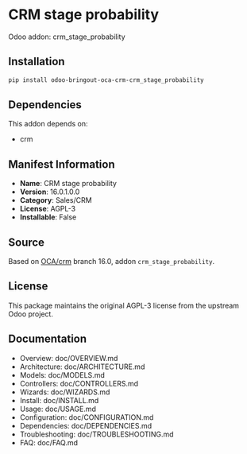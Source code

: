 # CRM stage probability

Odoo addon: crm_stage_probability

## Installation

```bash
pip install odoo-bringout-oca-crm-crm_stage_probability
```

## Dependencies

This addon depends on:
- crm

## Manifest Information

- **Name**: CRM stage probability
- **Version**: 16.0.1.0.0
- **Category**: Sales/CRM
- **License**: AGPL-3
- **Installable**: False

## Source

Based on [OCA/crm](https://github.com/OCA/crm) branch 16.0, addon `crm_stage_probability`.

## License

This package maintains the original AGPL-3 license from the upstream Odoo project.

## Documentation

- Overview: doc/OVERVIEW.md
- Architecture: doc/ARCHITECTURE.md
- Models: doc/MODELS.md
- Controllers: doc/CONTROLLERS.md
- Wizards: doc/WIZARDS.md
- Install: doc/INSTALL.md
- Usage: doc/USAGE.md
- Configuration: doc/CONFIGURATION.md
- Dependencies: doc/DEPENDENCIES.md
- Troubleshooting: doc/TROUBLESHOOTING.md
- FAQ: doc/FAQ.md
